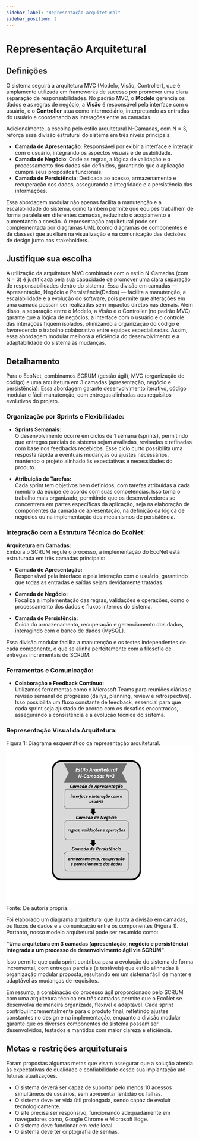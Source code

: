 ```yaml
---
sidebar_label: "Representação arquitetural"
sidebar_position: 2
---
```


# Representação Arquitetural

## Definições

O sistema seguirá a arquitetura MVC (Modelo, Visão, Controller), que é amplamente utilizada em frameworks de sucesso por promover uma clara separação de responsabilidades. No padrão MVC, o **Modelo** gerencia os dados e as regras de negócio, a **Visão** é responsável pela interface com o usuário, e o **Controller** atua como intermediário, interpretando as entradas do usuário e coordenando as interações entre as camadas.

Adicionalmente, a escolha pelo estilo arquitetural N-Camadas, com N = 3, reforça essa divisão estrutural do sistema em três níveis principais:

- **Camada de Apresentação**: Responsável por exibir a interface e interagir com o usuário, integrando os aspectos visuais e de usabilidade.
- **Camada de Negócio**: Onde as regras, a lógica de validação e o processamento dos dados são definidos, garantindo que a aplicação cumpra seus propósitos funcionais.
- **Camada de Persistência**: Dedicada ao acesso, armazenamento e recuperação dos dados, assegurando a integridade e a persistência das informações.

Essa abordagem modular não apenas facilita a manutenção e a escalabilidade do sistema, como também permite que equipes trabalhem de forma paralela em diferentes camadas, reduzindo o acoplamento e aumentando a coesão. A representação arquitetural pode ser complementada por diagramas UML (como diagramas de componentes e de classes) que auxiliam na visualização e na comunicação das decisões de design junto aos stakeholders.

## Justifique sua escolha

A utilização da arquitetura MVC combinada com o estilo N-Camadas (com N = 3) é justificada pela sua capacidade de promover uma clara separação de responsabilidades dentro do sistema. Essa divisão em camadas — Apresentação, Negócio e Persistência(Dados) — facilita a manutenção, a escalabilidade e a evolução do software, pois permite que alterações em uma camada possam ser realizadas sem impactos diretos nas demais. Além disso, a separação entre o Modelo, a Visão e o Controller (no padrão MVC) garante que a lógica de negócios, a interface com o usuário e o controle das interações fiquem isolados, otimizando a organização do código e favorecendo o trabalho colaborativo entre equipes especializadas. Assim, essa abordagem modular melhora a eficiência do desenvolvimento e a adaptabilidade do sistema às mudanças.

## Detalhamento

Para o EcoNet, combinamos SCRUM (gestão ágil), MVC (organização do código) e uma arquitetura em 3 camadas (apresentação, negócio e persistência). Essa abordagem garante desenvolvimento iterativo, código modular e fácil manutenção, com entregas alinhadas aos requisitos evolutivos do projeto.

### Organização por Sprints e Flexibilidade:

- **Sprints Semanais:**  
  O desenvolvimento ocorre em ciclos de 1 semana (sprints), permitindo que entregas parciais do sistema sejam avaliadas, revisadas e refinadas com base nos feedbacks recebidos. Esse ciclo curto possibilita uma resposta rápida a eventuais mudanças ou ajustes necessários, mantendo o projeto alinhado às expectativas e necessidades do produto. 

- **Atribuição de Tarefas:**  
  Cada sprint tem objetivos bem definidos, com tarefas atribuídas a cada membro da equipe de acordo com suas competências. Isso torna o trabalho mais organizado, permitindo que os desenvolvedores se concentrem em partes específicas da aplicação, seja na elaboração de componentes da camada de apresentação, na definição da lógica de negócios ou na implementação dos mecanismos de persistência.

### Integração com a Estrutura Técnica do EcoNet:

**Arquitetura em Camadas:**  
Embora o SCRUM regule o processo, a implementação do EcoNet está estruturada em três camadas principais:

- **Camada de Apresentação:**   
  Responsável pela interface e pela interação com o usuário, garantindo que todas as entradas e saídas sejam devidamente tratadas.

- **Camada de Negócio:**   
  Focaliza a implementação das regras, validações e operações, como o processamento dos dados e fluxos internos do sistema.

- **Camada de Persistência:**   
  Cuida do armazenamento, recuperação e gerenciamento dos dados, interagindo com o banco de dados (MySQL).

Essa divisão modular facilita a manutenção e os testes independentes de cada componente, o que se alinha perfeitamente com a filosofia de entregas incrementais do SCRUM.

### Ferramentas e Comunicação:

- **Colaboração e Feedback Contínuo:**  
  Utilizamos ferramentas como o Microsoft Teams para reuniões diárias e revisão semanal do progresso (dailys, planning, review e retrospective). Isso possibilita um fluxo constante de feedback, essencial para que cada sprint seja ajustado de acordo com os desafios encontrados, assegurando a consistência e a evolução técnica do sistema.

### Representação Visual da Arquitetura: 
Figura 1: Diagrama esquemático da representação arquitetural.
![Representação Visual da Arquitetura](../../static/img/figura%201.1.png)                             
Fonte: De autoria própria.

Foi elaborado um diagrama arquitetural que ilustra a divisão em camadas, os fluxos de dados e a comunicação entre os componentes (Figura 1). Portanto, nosso modelo arquitetural pode ser resumido como:

**"Uma arquitetura em 3 camadas (apresentação, negócio e persistência) integrada a um processo de desenvolvimento ágil via SCRUM"**.

Isso permite que cada sprint contribua para a evolução do sistema de forma incremental, com entregas parciais (e testáveis) que estão alinhadas à organização modular proposta, resultando em um sistema fácil de manter e adaptável às mudanças de requisitos.

Em resumo, a combinação do processo ágil proporcionado pelo SCRUM com uma arquitetura técnica em três camadas permite que o EcoNet se desenvolva de maneira organizada, flexível e adaptável. Cada sprint contribui incrementalmente para o produto final, refletindo ajustes constantes no design e na implementação, enquanto a divisão modular garante que os diversos componentes do sistema possam ser desenvolvidos, testados e mantidos com maior clareza e eficiência.

## Metas e restrições arquiteturais

Foram propostas algumas metas que visam assegurar que a solução atenda às expectativas de qualidade e confiabilidade desde sua implantação até futuras atualizações.
- O sistema deverá ser capaz de suportar pelo menos 10 acessos simultâneos de usuários, sem apresentar lentidão ou falhas.  
- O sistema deve ter vida útil prolongada, sendo capaz de evoluir tecnologicamente.  
- O site precisa ser responsivo, funcionando adequadamente em navegadores como, Google Chrome e Microsoft Edge.  
- O sistema deve funcionar em rede local.  
- O sistema deve ter criptografia de senhas.
